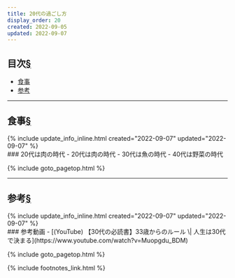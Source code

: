 ```yaml
---
title: 20代の過ごし方
display_order: 20
created: 2022-09-05
updated: 2022-09-07
---
```


## <a name="index">目次</a><a class="heading-anchor-permalink" href="#目次">§</a>

<ul id="index_ul">
<li><a href="#食事">食事</a></li>
<li><a href="#参考">参考</a></li>
</ul>

* * *
## <a name="食事">食事</a><a class="heading-anchor-permalink" href="#食事">§</a>
<div class="chapter-updated">{% include update_info_inline.html created="2022-09-07" updated="2022-09-07" %}</div>
### 20代は肉の時代
- 20代は肉の時代
- 30代は魚の時代
- 40代は野菜の時代

{% include goto_pagetop.html %}

* * *
## <a name="参考">参考</a><a class="heading-anchor-permalink" href="#参考">§</a>
<div class="chapter-updated">{% include update_info_inline.html created="2022-09-07" updated="2022-09-07" %}</div>
### 参考動画
- [(YouTube) 【30代の必読書】33歳からのルール \| 人生は30代で決まる](https://www.youtube.com/watch?v=Muopgdu_BDM)

{% include goto_pagetop.html %}

{% include footnotes_link.html %}
